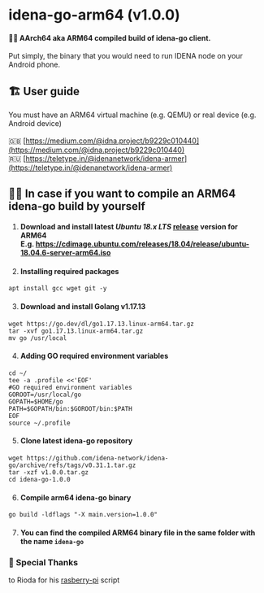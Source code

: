 # idena-go-arm64 (v1.0.0)
#### 🤖📲 AArch64 aka ARM64 compiled build of idena-go client.
Put simply, the binary that you would need to run IDENA node on your Android phone.

## 🏗️ User guide
You must have an ARM64 virtual machine (e.g. QEMU) or real device (e.g. Android device)<br><br>
🇬🇧 [https://medium.com/@idna.project/b9229c010440](https://medium.com/@idna.project/b9229c010440)<br>
🇷🇺 [https://teletype.in/@idenanetwork/idena-armer](https://teletype.in/@idenanetwork/idena-armer)

## 👨‍💻 In case if you want to compile an ARM64 idena-go build by yourself
1. #### Download and install latest *Ubuntu 18.x LTS* [release](https://cdimage.ubuntu.com/releases/18.04/release/) version for **ARM64** <br> E.g. https://cdimage.ubuntu.com/releases/18.04/release/ubuntu-18.04.6-server-arm64.iso <br>

2. #### Installing required packages
```
apt install gcc wget git -y
```

3. #### Download and install Golang v1.17.13<br>
```
wget https://go.dev/dl/go1.17.13.linux-arm64.tar.gz
tar -xvf go1.17.13.linux-arm64.tar.gz
mv go /usr/local
```

4. #### Adding GO required environment variables
```
cd ~/
tee -a .profile <<'EOF'
#GO required environment variables
GOROOT=/usr/local/go
GOPATH=$HOME/go
PATH=$GOPATH/bin:$GOROOT/bin:$PATH
EOF
source ~/.profile

```

5. #### Clone latest idena-go repository
```
wget https://github.com/idena-network/idena-go/archive/refs/tags/v0.31.1.tar.gz
tar -xzf v1.0.0.tar.gz
cd idena-go-1.0.0
```

6. #### Compile arm64 idena-go binary
```
go build -ldflags "-X main.version=1.0.0"
```

7. #### You can find the compiled ARM64 binary file in the same folder with the name `idena-go`

### 🙏 Special Thanks
to Rioda for his [rasberry-pi](https://github.com/rioda-org/idena/tree/main/raspberry_pi) script
